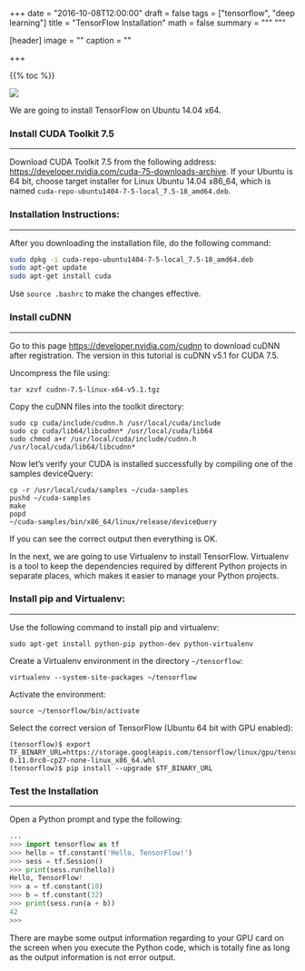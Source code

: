 +++
date = "2016-10-08T12:00:00"
draft = false
tags = ["tensorflow", "deep learning"]
title = "TensorFlow Installation"
math = false
summary = """ """

[header]
image = ""
caption = ""

+++

{{% toc %}}

![](/img/blog/tf.jpg)

We are going to install TensorFlow on Ubuntu 14.04 x64.


### Install CUDA Toolkit 7.5
---

Download CUDA Toolkit 7.5 from the following address: https://developer.nvidia.com/cuda-75-downloads-archive. If your Ubuntu is 64 bit, choose target installer for Linux Ubuntu 14.04 x86_64, which is named `cuda-repo-ubuntu1404-7-5-local_7.5-18_amd64.deb`.

### Installation Instructions:
---

After you downloading the installation file, do the following command:

```bash
sudo dpkg -i cuda-repo-ubuntu1404-7-5-local_7.5-18_amd64.deb
sudo apt-get update
sudo apt-get install cuda
```
Use `source .bashrc` to make the changes effective.

### Install cuDNN
---

Go to this page https://developer.nvidia.com/cudnn to download cuDNN after registration. The version in this tutorial is cuDNN v5.1 for CUDA 7.5.

Uncompress the file using:

```
tar xzvf cudnn-7.5-linux-x64-v5.1.tgz
```

Copy the cuDNN files into the toolkit directory:

```
sudo cp cuda/include/cudnn.h /usr/local/cuda/include
sudo cp cuda/lib64/libcudnn* /usr/local/cuda/lib64
sudo chmod a+r /usr/local/cuda/include/cudnn.h /usr/local/cuda/lib64/libcudnn*
```

Now let’s verify your CUDA is installed successfully by compiling one of the samples deviceQuery:

```
cp -r /usr/local/cuda/samples ~/cuda-samples
pushd ~/cuda-samples
make
popd
~/cuda-samples/bin/x86_64/linux/release/deviceQuery
```

If you can see the correct output then everything is OK.

In the next, we are going to use Virtualenv to install TensorFlow. Virtualenv is a tool to keep the dependencies required by different Python projects in separate places, which makes it easier to manage your Python projects.

### Install pip and Virtualenv:
---

Use the following command to install pip and virtualenv:

```
sudo apt-get install python-pip python-dev python-virtualenv
```

Create a Virtualenv environment in the directory `~/tensorflow`:

```
virtualenv --system-site-packages ~/tensorflow
```

Activate the environment:

```
source ~/tensorflow/bin/activate
```

Select the correct version of TensorFlow (Ubuntu 64 bit with GPU enabled):

```
(tensorflow)$ export TF_BINARY_URL=https://storage.googleapis.com/tensorflow/linux/gpu/tensorflow-0.11.0rc0-cp27-none-linux_x86_64.whl
(tensorflow)$ pip install --upgrade $TF_BINARY_URL
```

### Test the Installation
---

Open a Python prompt and type the following:

```python
...
>>> import tensorflow as tf
>>> hello = tf.constant('Hello, TensorFlow!')
>>> sess = tf.Session()
>>> print(sess.run(hello))
Hello, TensorFlow!
>>> a = tf.constant(10)
>>> b = tf.constant(32)
>>> print(sess.run(a + b))
42
>>>
```

There are maybe some output information regarding to your GPU card on the screen when you execute the Python code, which is totally fine as long as the output information is not error output. 